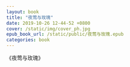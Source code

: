 ```yaml
---
layout: book
title: "夜莺与玫瑰"
date: 2019-10-26 12-44-52 +0800
cover: /static/img/cover_ph.jpg
epub_book_url: /static/public/夜莺与玫瑰.epub
categories: book
---
```


《夜莺与玫瑰》